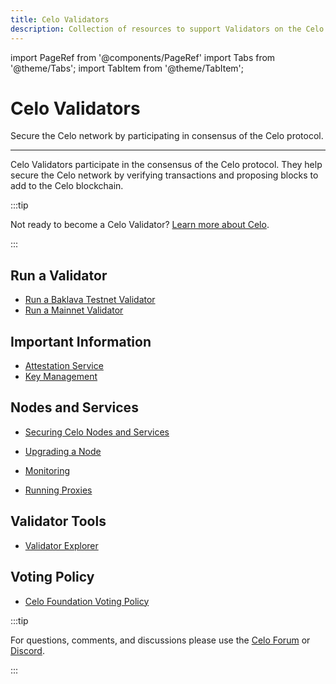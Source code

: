 ```yaml
---
title: Celo Validators
description: Collection of resources to support Validators on the Celo network.
---
```


import PageRef from '@components/PageRef'
import Tabs from '@theme/Tabs';
import TabItem from '@theme/TabItem';

# Celo Validators

Secure the Celo network by participating in consensus of the Celo protocol.

---

Celo Validators participate in the consensus of the Celo protocol. They help secure the Celo network by verifying transactions and proposing blocks to add to the Celo blockchain.

:::tip

Not ready to become a Celo Validator? [Learn more about Celo](/).

:::

## Run a Validator

- [Run a Baklava Testnet Validator](/network/baklava/run-validator)
- [Run a Mainnet Validator](/network/mainnet/run-validator)

## Important Information

- [Attestation Service](/validator/attestation)
- [Key Management](/validator/key-management/summary)

## Nodes and Services

- [Securing Celo Nodes and Services](/validator/security)
- [Upgrading a Node](/validator/node-upgrade)

- [Monitoring](/validator/monitoring)
- [Running Proxies](/validator/proxy)

## Validator Tools

- [Validator Explorer](/validator/validator-explorer)

## Voting Policy

- [Celo Foundation Voting Policy](/validator/celo-foundation-voting-policy)

:::tip

For questions, comments, and discussions please use the [Celo Forum](https://forum.celo.org/) or [Discord](https://chat.celo.org/).

:::
